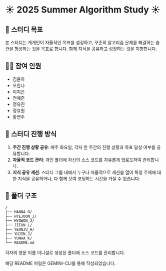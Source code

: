 # ☀️ 2025 Summer Algorithm Study ☀️

## 🎯 스터디 목표

본 스터디는 개개인이 자율적인 목표를 설정하고, 꾸준히 알고리즘 문제를 해결하는 습관을 형성하는 것을 목표로 합니다. 함께 지식을 공유하고 성장하는 것을 지향합니다.

## 🧑‍💻 참여 인원

- 김윤하
- 오한나
- 이지은
- 전혜준
- 정유진
- 정효원
- 황연주

## 🚀 스터디 진행 방식

1.  **주간 진행 상황 공유**: 매주 화요일, 각자 한 주간의 진행 상황과 목표 달성 여부를 공유합니다.
2.  **자율적 코드 관리**: 개인 폴더에 자신의 소스 코드를 자유롭게 업로드하여 관리합니다.
3.  **지식 공유 세션**: 스터디 그룹 내에서 누구나 자율적으로 세션을 열어 특정 주제에 대한 지식을 공유하거나, 다 함께 모여 코딩하는 시간을 가질 수 있습니다.

## 📁 폴더 구조

```
/
├── HANNA_O/
├── HYEJOON_J/
├── HYOWON_J/
├── JIEUN_L/
├── YEONJU_H/
├── YUJIN_J/
├── YUNHA_K/
└── README.md
```

각자의 영문 이름 이니셜로 생성된 폴더에 소스 코드를 관리합니다.

해당 README 파일은 GEMINI-CLI를 통해 작성되었습니다.
